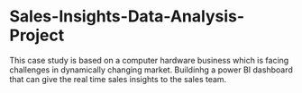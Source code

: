 # Sales-Insights-Data-Analysis-Project

This case study is based on a computer hardware business which is facing challenges in dynamically changing market. Buildinhg  a power BI dashboard that can give the real time sales insights to the sales team.
